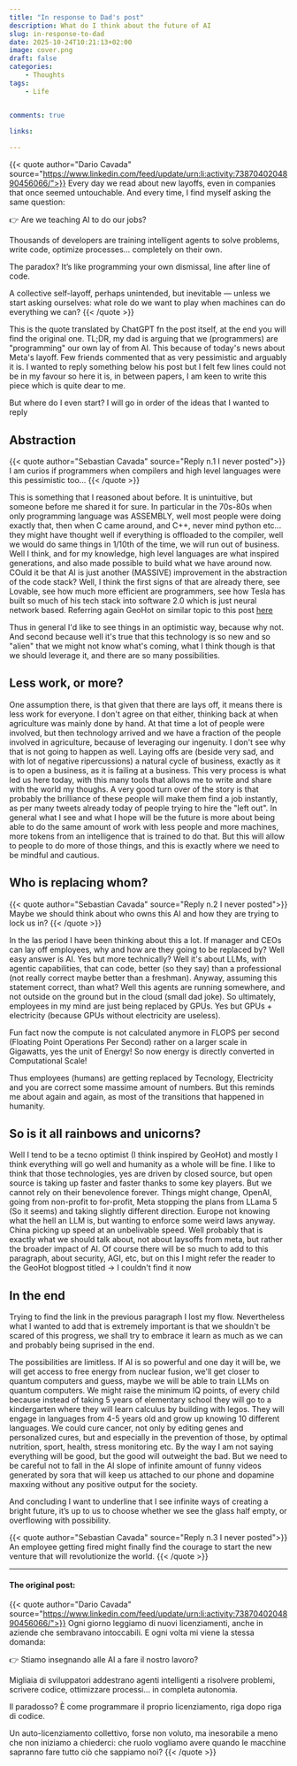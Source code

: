 ```yaml
---
title: "In response to Dad's post"
description: What do I think about the future of AI
slug: in-response-to-dad
date: 2025-10-24T10:21:13+02:00
image: cover.png
draft: false
categories:
    - Thoughts
tags:
    - Life


comments: true

links:
    
---
```


{{< quote author="Dario Cavada" source="https://www.linkedin.com/feed/update/urn:li:activity:7387040204890456066/">}}
Every day we read about new layoffs,
even in companies that once seemed untouchable.
And every time, I find myself asking the same question:

👉 Are we teaching AI to do our jobs?

Thousands of developers are training intelligent agents
to solve problems, write code, optimize processes… completely on their own.

The paradox?
It’s like programming your own dismissal,
line after line of code.

A collective self-layoff,
perhaps unintended, but inevitable — unless we start asking ourselves:
what role do we want to play when machines can do everything we can?
{{< /quote >}}

This is the quote translated by ChatGPT fn the post itself, at the end you will find the original one. TL;DR, my dad is arguing that we (programmers) are "programming" our own lay of from AI. This because of today's news about Meta's layoff. Few friends commented that as very pessimistic and arguably it is. I wanted to reply something below his post but I felt few lines could not be in my favour so here it is, in between papers, I am keen to write this piece which is quite dear to me.

But where do I even start? I will go in order of the ideas that I wanted to reply

## Abstraction

{{< quote author="Sebastian Cavada" source="Reply n.1 I never posted">}}
I am curios if programmers when compilers and high level languages were this pessimistic too...
{{< /quote >}}

This is something that I reasoned about before. It is unintuitive, but someone before me shared it for sure. In particular in the 70s-80s when only programming language was ASSEMBLY, well most people were doing exactly that, then when C came around, and C++, never mind python etc... they might have thought well if everything is offloaded to the compiler, well we would do same things in 1/10th of the time, we will run out of business. Well I think, and for my knowledge, high level languages are what inspired generations, and also made possible to build what we have around now. COuld it be that AI is just another (MASSIVE) improvement in the abstraction of the code stack? Well, I think the first signs of that are already there, see Lovable, see how much more efficient are programmers, see how Tesla has built so much of his tech stack into software 2.0 which is just neural network based. Referring again GeoHot on similar topic to this post [here](https://geohot.github.io/blog/jekyll/update/2025/09/12/ai-coding.html)

Thus in general I'd like to see things in an optimistic way, because why not. And second because well it's true that this technology is so new and so "alien" that we might not know what's coming, what I think though is that we should leverage it, and there are so many possibilities.


## Less work, or more?

One assumption there, is that given that there are lays off, it means there is less work for everyone. I don't agree on that either, thinking back at when agriculture was mainly done by hand. At that time a lot of people were involved, but then technology arrived and we have a fraction of the people involved in agriculture, because of leveraging our ingenuity. I don't see why that is not going to happen as well. Laying offs are (beside very sad, and with lot of negative ripercussions) a natural cycle of business, exactly as it is to open a business, as it is failing at a business. This very process is what led us here today, with this many tools that allows me to write and share with the world my thoughs. A very good turn over of the story is that probably the brilliance of these people will make them find a job instantly, as per many tweets already today of people trying to hire the "left out". In general what I see and what I hope will be the future is more about being able to do the same amount of work with less people and more machines, more tokens from an intelligence that is trained to do that. But this will allow to people to do more of those things, and this is exactly where we need to be mindful and cautious.

## Who is replacing whom?

{{< quote author="Sebastian Cavada" source="Reply n.2 I never posted">}}
Maybe we should think about who owns this AI and how they are trying to lock us in?
{{< /quote >}}

In the las period I have been thinking about this a lot. If manager and CEOs can lay off employees, why and how are they going to be replaced by? Well easy answer is AI. Yes but more technically? Well it's about LLMs, with agentic capabilities, that can code, better (so they say) than a professional (not really correct maybe better than a freshman). Anyway, assuming this statement correct, than what? Well this agents are running somewhere, and not outside on the ground but in the cloud (small dad joke). So ultimately, employees in my mind are just being replaced by GPUs. Yes but GPUs + electricity (because GPUs without electricity are useless). 

Fun fact now the compute is not calculated anymore in FLOPS per second (Floating Point Operations Per Second) rather on a larger scale in Gigawatts, yes the unit of Energy! So now energy is directly converted in Computational Scale!

Thus employees (humans) are getting replaced by Tecnology, Electricity and you are correct some massime amount of numbers. But this reminds me about again and again, as most of the transitions that happened in humanity. 


## So is it all rainbows and unicorns?

Well I tend to be a tecno optimist (I think inspired by GeoHot) and mostly I think everything will go well and humanity as a whole will be fine. I like to think that those technologies, yes are driven by closed source, but open source is taking up faster and faster thanks to some key players. But we cannot rely on their benevolence forever. Things might change, OpenAI, going from non-profit to for-profit, Meta stopping the plans from LLama 5 (So it seems) and taking slightly different direction. Europe not knowing what the hell an LLM is, but wanting to enforce some weird laws anyway. China picking up speed at an unbelivable speed. Well probably that is exactly what we should talk about, not about laysoffs from meta, but rather the broader impact of AI.
Of course there will be so much to add to this paragraph, about security, AGI, etc, but on this I might refer the reader to the GeoHot blogpost titled []() -> I couldn't find it now

## In the end

Trying to find the link in the previous paragraph I lost my flow.
Nevertheless what I wanted to add that is extremely important is that we shouldn't be scared of this progress, we shall try to embrace it learn as much as we can and probably being suprised in the end.

The possibilities are limitless. If AI is so powerful and one day it will be, we will get access to free energy from nuclear fusion, we'll get closer to quantum computers and guess, maybe we will be able to train LLMs on quantum computers. We might raise the minimum IQ points, of every child because instead of taking 5 years of elementary school they will go to a kindergarten where they will learn calculus by building with legos. They will engage in languages from 4-5 years old and grow up knowing 10 different languages. We could cure cancer, not only by editing genes and personalized cures, but and especially in the prevention of those, by optimal nutrition, sport, health, stress monitoring etc.
By the way I am not saying everything will be good, but the good will outweight the bad. But we need to be careful not to fall in the AI slope of infinite amount of funny videos generated by sora that will keep us attached to our phone and dopamine maxxing without any positive output for the society.

And concluding I want to underline that I see infinite ways of creating a bright future, it’s up to us to choose whether we see the glass half empty, or overflowing with possibility.

{{< quote author="Sebastian Cavada" source="Reply n.3 I never posted">}}
An employee getting fired might finally find the courage to start the new venture that will revolutionize the world.
{{< /quote >}}


--- 

#### The original post:

{{< quote author="Dario Cavada" source="https://www.linkedin.com/feed/update/urn:li:activity:7387040204890456066/">}}
Ogni giorno leggiamo di nuovi licenziamenti,
anche in aziende che sembravano intoccabili.
E ogni volta mi viene la stessa domanda:

👉 Stiamo insegnando alle AI a fare il nostro lavoro?

Migliaia di sviluppatori addestrano agenti intelligenti
a risolvere problemi, scrivere codice, ottimizzare processi… in completa autonomia.

Il paradosso?
È come programmare il proprio licenziamento,
riga dopo riga di codice.

Un auto-licenziamento collettivo,
forse non voluto, ma inesorabile a meno che non iniziamo a chiederci:
che ruolo vogliamo avere quando le macchine sapranno fare tutto ciò che sappiamo noi?
{{< /quote >}}